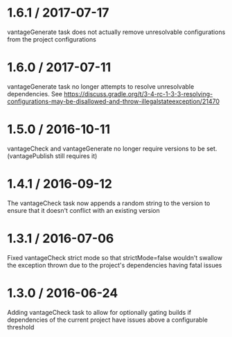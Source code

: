 1.6.1 / 2017-07-17
=================
vantageGenerate task does not actually remove unresolvable configurations from the project configurations 

1.6.0 / 2017-07-11
=================
vantageGenerate task no longer attempts to resolve unresolvable dependencies.  See https://discuss.gradle.org/t/3-4-rc-1-3-3-resolving-configurations-may-be-disallowed-and-throw-illegalstateexception/21470

1.5.0 / 2016-10-11
=================
vantageCheck and vantageGenerate no longer require versions to be set.  (vantagePublish still requires it)

1.4.1 / 2016-09-12
=================
The vantageCheck task now appends a random string to the version to ensure that it doesn't conflict with an existing version

1.3.1 / 2016-07-06
=================
Fixed vantageCheck strict mode so that strictMode=false wouldn't swallow the exception thrown due to the project's dependencies having fatal issues

1.3.0 / 2016-06-24
=================
Adding vantageCheck task to allow for optionally gating builds if dependencies of the current project have issues above a configurable threshold

